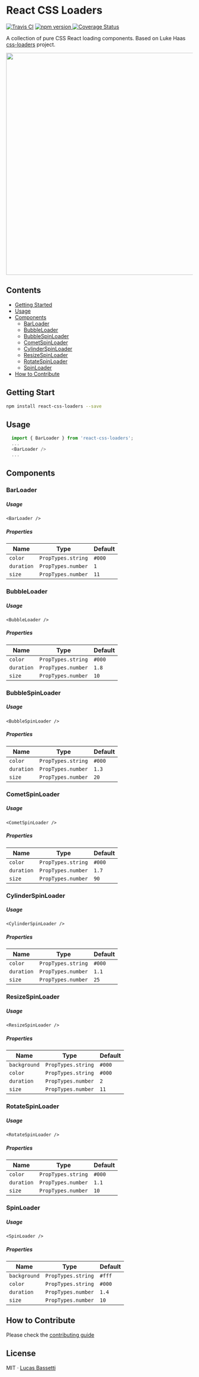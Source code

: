 # React CSS Loaders

<a href="https://travis-ci.org/LucasBassetti/react-css-loaders"><img src="https://travis-ci.org/LucasBassetti/react-css-loaders.svg?branch=master" alt="Travis CI" /></a> <a href="https://badge.fury.io/js/react-css-loaders"><img src="https://badge.fury.io/js/react-css-loaders.svg" alt="npm version"> [![Coverage Status](https://coveralls.io/repos/github/LucasBassetti/react-css-loaders/badge.svg)](https://coveralls.io/github/LucasBassetti/react-css-loaders)


A collection of pure CSS React loading components. Based on Luke Haas [css-loaders](https://github.com/lukehaas/css-loaders) project.

<a href="https://lucasbassetti.com.br/react-css-loaders/">
<img src="https://cloud.githubusercontent.com/assets/1014326/26028622/d4de8bbe-37fa-11e7-95c4-a58c2779f4a3.gif" width="600" />
</a>

## Contents
- [Getting Started](#getting-started)
- [Usage](#usage)
- [Components](#components)
  - [BarLoader](#barloader)
  - [BubbleLoader](#bubbleloader)
  - [BubbleSpinLoader](#bubblespinloader)
  - [CometSpinLoader](#cometspinloader)
  - [CylinderSpinLoader](#cylinderspinloader)
  - [ResizeSpinLoader](#resizespinloader)
  - [RotateSpinLoader](#rotatespinloader)
  - [SpinLoader](#spinloader)
- [How to Contribute](#how-to-contribute)

## Getting Start

```bash
npm install react-css-loaders --save
```

## Usage

``` javascript
  import { BarLoader } from 'react-css-loaders';
  ...
  <BarLoader />
  ...
```

## Components

### BarLoader

##### Usage

`<BarLoader />`

##### Properties

| Name | Type | Default |
|---|---|---|
| `color` | `PropTypes.string`  | `#000` |
| `duration` | `PropTypes.number`  | `1` |
| `size` | `PropTypes.number`  | `11` |

### BubbleLoader

##### Usage

`<BubbleLoader />`

##### Properties

| Name | Type | Default |
|---|---|---|
| `color` | `PropTypes.string`  | `#000` |
| `duration` | `PropTypes.number`  | `1.8` |
| `size` | `PropTypes.number`  | `10` |

### BubbleSpinLoader

##### Usage

`<BubbleSpinLoader />`

##### Properties

| Name | Type | Default |
|---|---|---|
| `color` | `PropTypes.string`  | `#000` |
| `duration` | `PropTypes.number`  | `1.3` |
| `size` | `PropTypes.number`  | `20` |

### CometSpinLoader

##### Usage

`<CometSpinLoader />`

##### Properties

| Name | Type | Default |
|---|---|---|
| `color` | `PropTypes.string`  | `#000` |
| `duration` | `PropTypes.number`  | `1.7` |
| `size` | `PropTypes.number`  | `90` |

### CylinderSpinLoader

##### Usage

`<CylinderSpinLoader />`

##### Properties

| Name | Type | Default |
|---|---|---|
| `color` | `PropTypes.string`  | `#000` |
| `duration` | `PropTypes.number`  | `1.1` |
| `size` | `PropTypes.number`  | `25` |

### ResizeSpinLoader

##### Usage

`<ResizeSpinLoader />`

##### Properties

| Name | Type | Default |
|---|---|---|
| `background` | `PropTypes.string`  | `#000` |
| `color` | `PropTypes.string`  | `#000` |
| `duration` | `PropTypes.number`  | `2` |
| `size` | `PropTypes.number`  | `11` |

### RotateSpinLoader

##### Usage

`<RotateSpinLoader />`

##### Properties

| Name | Type | Default |
|---|---|---|
| `color` | `PropTypes.string`  | `#000` |
| `duration` | `PropTypes.number`  | `1.1` |
| `size` | `PropTypes.number`  | `10` |

### SpinLoader

##### Usage

`<SpinLoader />`

##### Properties

| Name | Type | Default |
|---|---|---|
| `background` | `PropTypes.string`  | `#fff` |
| `color` | `PropTypes.string`  | `#000` |
| `duration` | `PropTypes.number`  | `1.4` |
| `size` | `PropTypes.number`  | `10` |

## How to Contribute

Please check the [contributing guide](https://github.com/LucasBassetti/react-css-loaders/blob/master/contributing.md)

## License

MIT · [Lucas Bassetti](http://lucasbassetti.com.br)
